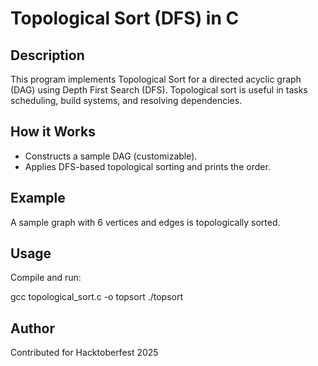 # Topological Sort (DFS) in C

## Description
This program implements Topological Sort for a directed acyclic graph (DAG) using Depth First Search (DFS). Topological sort is useful in tasks scheduling, build systems, and resolving dependencies.

## How it Works
- Constructs a sample DAG (customizable).
- Applies DFS-based topological sorting and prints the order.

## Example
A sample graph with 6 vertices and edges is topologically sorted.

## Usage
Compile and run:

gcc topological_sort.c -o topsort
./topsort


## Author
Contributed for Hacktoberfest 2025